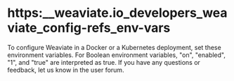 # https:\_\_weaviate.io_developers_weaviate_config-refs_env-vars

To configure Weaviate in a Docker or a Kubernetes deployment, set these environment variables. For Boolean environment variables, "on", "enabled", "1", and "true" are interpreted as true. If you have any questions or feedback, let us know in the user forum.
